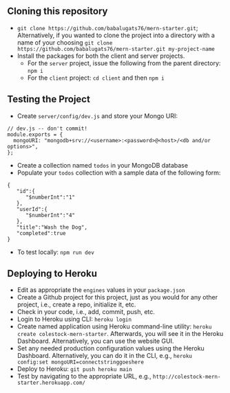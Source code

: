 ## Cloning this repository

- `git clone https://github.com/babalugats76/mern-starter.git`; Alternatively, if you wanted to clone the project into a directory with a name of your choosing `git clone https://github.com/babalugats76/mern-starter.git my-project-name`
- Install the packages for both the client and server projects.
  - For the `server` project, issue the following from the parent directory: `npm i`
  - For the `client` project: `cd client` and then `npm i`

## Testing the Project

- Create `server/config/dev.js` and store your Mongo URI:

```
// dev.js -- don't commit!
module.exports = {
  mongoURI: "mongodb+srv://<username>:<password>@<host>/<db and/or options>",
};
```

- Create a collection named `todos` in your MongoDB database
- Populate your `todos` collection with a sample data of the following form:

```
{
   "id":{
      "$numberInt":"1"
   },
   "userId":{
      "$numberInt":"4"
   },
   "title":"Wash the Dog",
   "completed":true
}
```
- To test locally: `npm run dev`

## Deploying to Heroku
- Edit as appropriate the `engines` values in your `package.json`
- Create a Github project for this project, just as you would for any other project, i.e., create a repo, initialize it, etc.
- Check in your code, i.e., add, commit, push, etc.
- Login to Heroku using CLI: `heroku login`
- Create named application using Heroku command-line utility: `heroku create colestock-mern-starter`. Afterwards, you will see it in the Heroku Dashboard. Alternatively, you can use the website GUI.
- Set any needed production configuration values using the Heroku Dashboard. Alternatively, you can do it in the CLI, e.g., `heroku config:set mongoURI=connectstringgoeshere`
- Deploy to Heroku: `git push heroku main`
- Test by navigating to the appropriate URL, e.g., `http://colestock-mern-starter.herokuapp.com/`

```
